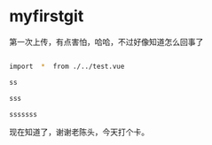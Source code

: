 # myfirstgit
第一次上传，有点害怕，哈哈，不过好像知道怎么回事了


```bash

import  *  from ./../test.vue

ss

sss

sssssss

```



现在知道了，谢谢老陈头，今天打个卡。

